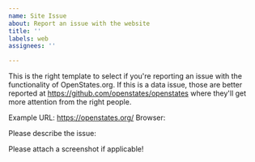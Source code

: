 ```yaml
---
name: Site Issue
about: Report an issue with the website
title: ''
labels: web
assignees: ''

---
```


This is the right template to select if you're reporting an issue with the functionality of OpenStates.org.
If this is a data issue, those are better reported at https://github.com/openstates/openstates where they'll get more attention from the right people.

Example URL: https://openstates.org/<path-to-page>
Browser: 

Please describe the issue:

Please attach a screenshot if applicable!

